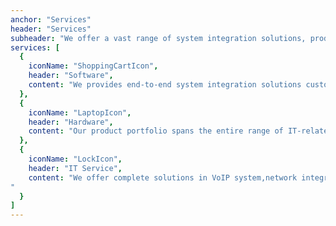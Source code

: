 ```yaml
---
anchor: "Services"
header: "Services"
subheader: "We offer a vast range of system integration solutions, products and services."
services: [
  {
    iconName: "ShoppingCartIcon",
    header: "Software",
    content: "We provides end-to-end system integration solutions custom-designed to meet every possible business need, both now and in the future."
  },
  {
    iconName: "LaptopIcon",
    header: "Hardware",
    content: "Our product portfolio spans the entire range of IT-related components, from computers to networking products, storage devices."
  },
  {
    iconName: "LockIcon",
    header: "IT Service",
    content: "We offer complete solutions in VoIP system,network integration, network security.
"
  }
]
---
```

